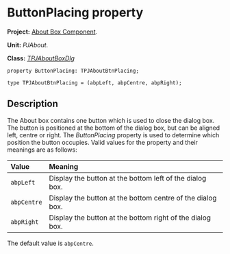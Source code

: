 # ButtonPlacing property #

**Project:** [About Box Component](AboutBoxComponent.md).

**Unit:** _PJAbout_.

**Class:** _[TPJAboutBoxDlg](TPJAboutBoxDlg.md)_

```
property ButtonPlacing: TPJAboutBtnPlacing;

type TPJAboutBtnPlacing = (abpLeft, abpCentre, abpRight);
```

## Description ##

The About box contains one button which is used to close the dialog box. The button is positioned at the bottom of the dialog box, but can be aligned left, centre or right. The _ButtonPlacing_ property is used to determine which position the button occupies. Valid values for the property and their meanings are as follows:

| **Value** | **Meaning** |
|:----------|:------------|
| `abpLeft` | Display the button at the bottom left of the dialog box. |
| `abpCentre` | Display the button at the bottom centre  of the dialog box. |
| `abpRight` | Display the button at the bottom right of the dialog box. |

The default value is `abpCentre`.